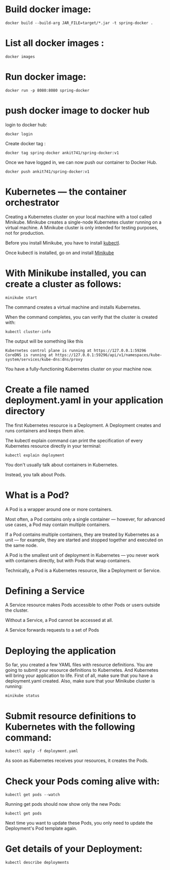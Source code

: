 # Build docker image:
```
docker build --build-arg JAR_FILE=target/*.jar -t spring-docker .
```
# List all docker images :
```
docker images
```
# Run docker image:
```
docker run -p 8080:8080 spring-docker
```
# push docker image to docker hub

login to docker hub:

```
docker login

```
Create docker tag :

```
docker tag spring-docker ankit741/spring-docker:v1
```

Once we have logged in, we can now push our container to Docker Hub.
```
docker push ankit741/spring-docker:v1
```

# Kubernetes — the container orchestrator

Creating a Kubernetes cluster on your local machine with a tool called Minikube. Minikube creates a single-node Kubernetes cluster running on a virtual machine. A Minikube cluster is only intended for testing purposes, not for production.

Before you install Minikube, you have to install  [kubectl](https://kubernetes.io/docs/tasks/tools/).

Once kubectl is installed, go on and install [Minikube](https://minikube.sigs.k8s.io/docs/start/)

# With Minikube installed, you can create a cluster as follows:

```
minikube start

```
The command creates a virtual machine and installs Kubernetes.

When the command completes, you can verify that the cluster is created with:

```
kubectl cluster-info

```

The output will be something like this

```
Kubernetes control plane is running at https://127.0.0.1:59296
CoreDNS is running at https://127.0.0.1:59296/api/v1/namespaces/kube-system/services/kube-dns:dns/proxy

```
You have a fully-functioning Kubernetes cluster on your machine now.

# Create a file named deployment.yaml in your application directory

The first Kubernetes resource is a Deployment. A Deployment creates and runs containers and keeps them alive.

The kubectl explain command can print the specification of every Kubernetes resource directly in your terminal:

```
kubectl explain deployment

```

You don't usually talk about containers in Kubernetes.

Instead, you talk about Pods.

# What is a Pod?

A Pod is a wrapper around one or more containers.

Most often, a Pod contains only a single container — however, for advanced use cases, a Pod may contain multiple containers.

If a Pod contains multiple containers, they are treated by Kubernetes as a unit — for example, they are started and stopped together and executed on the same node.

A Pod is the smallest unit of deployment in Kubernetes — you never work with containers directly, but with Pods that wrap containers.

Technically, a Pod is a Kubernetes resource, like a Deployment or Service.

# Defining a Service

A Service resource makes Pods accessible to other Pods or users outside the cluster.

Without a Service, a Pod cannot be accessed at all.

A Service forwards requests to a set of Pods


# Deploying the application

So far, you created a few YAML files with resource definitions. You are going to submit your resource definitions to Kubernetes.
And Kubernetes will bring your application to life. First of all, make sure that you have a deployment.yaml created. Also, make sure that your Minikube cluster is running:
```
minikube status

```

# Submit resource definitions to Kubernetes with the following command:
```
kubectl apply -f deployment.yaml

```
As soon as Kubernetes receives your resources, it creates the Pods.


# Check your Pods coming alive with:
```
kubectl get pods --watch
```
Running get pods should now show only the new Pods:
```
kubectl get pods
```

Next time you want to update these Pods, you only need to update the Deployment's Pod template again.

# Get details of your Deployment:
```
kubectl describe deployments
```
